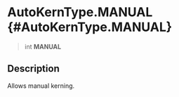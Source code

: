 AutoKernType.MANUAL {#AutoKernType.MANUAL}
===================

> int **MANUAL**

Description
-----------

Allows manual kerning.
